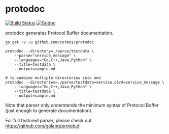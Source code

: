 
# protodoc

[![Build Status](https://img.shields.io/travis/coreos/protodoc.svg?style=flat-square)][cistat] [![Godoc](http://img.shields.io/badge/go-documentation-blue.svg?style=flat-square)][protodoc-godoc]

protodoc generates Protocol Buffer documentation.

```
go get -v -u github.com/coreos/protodoc

protodoc --directory=./parse/testdata \
	--parse="service,message" \
	--languages="Go,C++,Java,Python" \
	--title=testdata \
	--output=sample.md

# to combine multiple directories into one
protodoc --directories=./parse/testdata=service,dirA=service_message \
	--languages="Go,C++,Java,Python" \
	--title=testdata \
	--output=sample.md
```

Note that parser only understands the minimum syntax
of Protocol Buffer (just enough to generate documentation).

For full featured parser, please check out https://github.com/golang/protobuf.

[cistat]: https://travis-ci.org/coreos/protodoc
[protodoc-godoc]: https://godoc.org/github.com/coreos/protodoc

